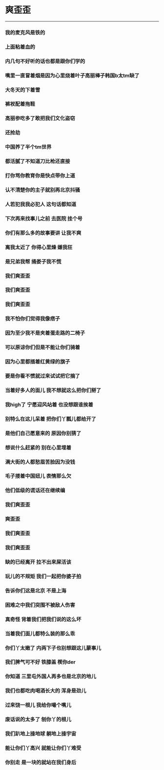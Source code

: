 # 爽歪歪

----
### 我的麦克风是铁的
### 上面粘着血的
### 内几句不好听的话也都是跟你们学的
### 
### 嘴里一直冒着烟是因为心里烧着叶子高丽棒子韩国b太tm缺了
### 
### 大冬天的下着雪
### 裤衩配着拖鞋
### 高丽参吃多了敢把我们文化盗窃
### 还抢劫
### 中国养了半个tm世界
### 都活腻了不知道刀比枪还直接
### 打你骂你教育你是快点带你上道
### 认不清楚你的主子就别再北京抖骚
### 人若犯我我必犯人 这句话都知道
### 下次再来找事儿之前 去医院 挂个号
### 你们有那么多的故事要讲 让我不爽
### 离我太近了 你得心里燥 嫌我狂
### 
### 是兄弟我帮 捅娄子我不慌
### 
### 我们爽歪歪
### 我们爽歪歪
### 我们爽歪歪
### 我不怕你们觉得我像痞子
### 因为至少我不是夹着蛋走路的二椅子
### 可以原谅你们但是不能让你们骑着
### 因为心里都插着红黄绿的旗子
### 要是你看不惯就过来试试把它摘了
### 当着好多人的面儿 我不想就这么把你们掰了
### 我high了 宁愿迎风站着 也没想跟谁挨着
### 别特么在这儿呆着 把你们丫瓢儿都给开了
### 
### 是他们自己愿意来的 原因你别猜了
### 想说什么赶紧的 别在心里埋着
### 满大街的人都愁眉苦脸因为没钱
### 毛子搂着中国妞儿 表情那么欠
### 他们低级的谎话还在继续编
### 
### 我们爽歪歪
### 爽歪歪
### 我们爽歪歪
### 我们爽歪歪
### 缺的已经离开 拉不出来屎活该
### 玩儿的不规矩 我们一起把你婆子拍
### 告诉你们这是北京 不是上海
### 困难之中我们突围不被敌人伤害
### 真奇怪 背着我们把我们说的这么坏
### 当着我们面儿都特么装的那么乖
### 你们丫太嫩了 内两下子也别想跟这儿蒙事儿
### 我们脾气可不好 铁膝盖 楔你der
### 你知道 三里屯外国人再多也是北京的地儿
### 我们也都吃肉喝酒长大的 浑身是劲儿
### 过来饶一根儿 我给你嘬个嘴儿
### 废话说的太多了 刨你丫的根儿
### 我们趴地上操地球 躺地上操宇宙
### 能让你们丫高兴 就能让你们丫难受
### 你别走 是一块的就站在我们身后
